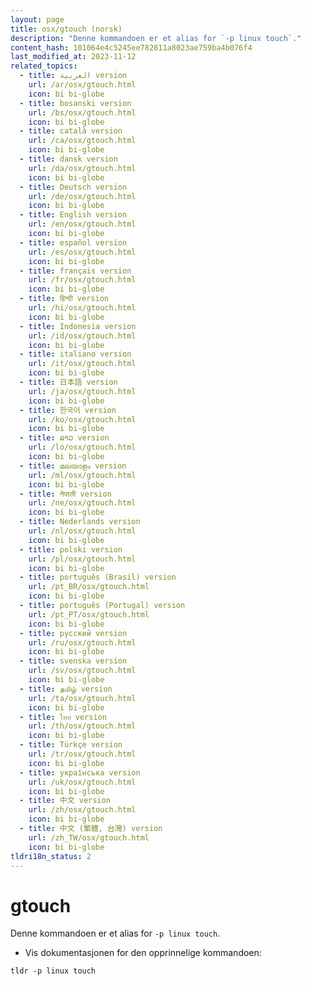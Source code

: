 ```yaml
---
layout: page
title: osx/gtouch (norsk)
description: "Denne kommandoen er et alias for `-p linux touch`."
content_hash: 101064e4c5245ee782811a8023ae759ba4b076f4
last_modified_at: 2023-11-12
related_topics:
  - title: العربية version
    url: /ar/osx/gtouch.html
    icon: bi bi-globe
  - title: bosanski version
    url: /bs/osx/gtouch.html
    icon: bi bi-globe
  - title: català version
    url: /ca/osx/gtouch.html
    icon: bi bi-globe
  - title: dansk version
    url: /da/osx/gtouch.html
    icon: bi bi-globe
  - title: Deutsch version
    url: /de/osx/gtouch.html
    icon: bi bi-globe
  - title: English version
    url: /en/osx/gtouch.html
    icon: bi bi-globe
  - title: español version
    url: /es/osx/gtouch.html
    icon: bi bi-globe
  - title: français version
    url: /fr/osx/gtouch.html
    icon: bi bi-globe
  - title: हिन्दी version
    url: /hi/osx/gtouch.html
    icon: bi bi-globe
  - title: Indonesia version
    url: /id/osx/gtouch.html
    icon: bi bi-globe
  - title: italiano version
    url: /it/osx/gtouch.html
    icon: bi bi-globe
  - title: 日本語 version
    url: /ja/osx/gtouch.html
    icon: bi bi-globe
  - title: 한국어 version
    url: /ko/osx/gtouch.html
    icon: bi bi-globe
  - title: ລາວ version
    url: /lo/osx/gtouch.html
    icon: bi bi-globe
  - title: മലയാളം version
    url: /ml/osx/gtouch.html
    icon: bi bi-globe
  - title: नेपाली version
    url: /ne/osx/gtouch.html
    icon: bi bi-globe
  - title: Nederlands version
    url: /nl/osx/gtouch.html
    icon: bi bi-globe
  - title: polski version
    url: /pl/osx/gtouch.html
    icon: bi bi-globe
  - title: português (Brasil) version
    url: /pt_BR/osx/gtouch.html
    icon: bi bi-globe
  - title: português (Portugal) version
    url: /pt_PT/osx/gtouch.html
    icon: bi bi-globe
  - title: русский version
    url: /ru/osx/gtouch.html
    icon: bi bi-globe
  - title: svenska version
    url: /sv/osx/gtouch.html
    icon: bi bi-globe
  - title: தமிழ் version
    url: /ta/osx/gtouch.html
    icon: bi bi-globe
  - title: ไทย version
    url: /th/osx/gtouch.html
    icon: bi bi-globe
  - title: Türkçe version
    url: /tr/osx/gtouch.html
    icon: bi bi-globe
  - title: українська version
    url: /uk/osx/gtouch.html
    icon: bi bi-globe
  - title: 中文 version
    url: /zh/osx/gtouch.html
    icon: bi bi-globe
  - title: 中文 (繁體, 台灣) version
    url: /zh_TW/osx/gtouch.html
    icon: bi bi-globe
tldri18n_status: 2
---
```

# gtouch

Denne kommandoen er et alias for `-p linux touch`.

- Vis dokumentasjonen for den opprinnelige kommandoen:

`tldr -p linux touch`
